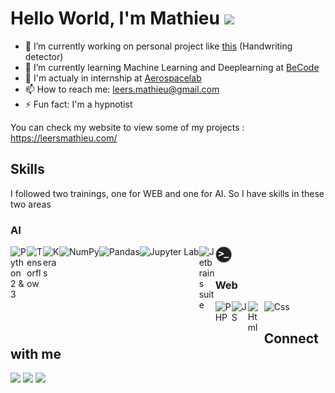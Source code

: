 # Hello World, I'm Mathieu <img src="https://raw.githubusercontent.com/MartinHeinz/MartinHeinz/master/wave.gif" width="30px">

- 🔭 I’m currently working on personal project like <a href="https://github.com/leersmathieu/deep-detect-handwriting" target="_blank">this</a> (Handwriting detector)
- 🌱 I’m currently learning Machine Learning and Deeplearning at  <a href="https://becode.org/fr/apprendre/ai-bootcamp/" target="_blank">BeCode</a>
- 👯 I'm actualy in internship at <a href="https://www.aerospacelab.be/" target="_blank">Aerospacelab</a>
- 📫 How to reach me: leers.mathieu@gmail.com
- ⚡ Fun fact: I'm a hypnotist

You can check my website to view some of my projects : https://leersmathieu.com/

## Skills

I followed two trainings, one for WEB and one for AI. So I have skills in these two areas

### AI

<img align="left" alt="Python 2 & 3" width="26px" src="https://upload.wikimedia.org/wikipedia/commons/thumb/0/0a/Python.svg/240px-Python.svg.png" />
<img align="left" alt="Tensorflow" width="26px" src="https://upload.wikimedia.org/wikipedia/commons/thumb/2/2d/Tensorflow_logo.svg/800px-Tensorflow_logo.svg.png"/>
<img align="left" alt="Keras" width="26px" src="https://upload.wikimedia.org/wikipedia/commons/a/ae/Keras_logo.svg"/>
<img align="left" alt="NumPy" height="26px" src="https://numpy.org/images/logos/numpy.svg" />
<img align="left" alt="Pandas" height="26px" src="https://github.com/pandas-dev/pandas/blob/master/web/pandas/static/img/pandas_mark.svg" />
<img align="left" alt="Jupyter Lab" height="26px" src="https://jupyter.org/assets/main-logo.svg" />
<img align="left" alt="Jetbrains suite" title="Jetbrains suite" width="26px" src="https://resources.jetbrains.com/storage/products/intellij-idea/img/meta/intellij-idea_logo_300x300.png" />
<img align="" alt="Terminal" title="Terminal" width="26px" src="https://raw.githubusercontent.com/github/explore/80688e429a7d4ef2fca1e82350fe8e3517d3494d/topics/terminal/terminal.png" />

### Web 

<img align="left" alt="PHP" width="26px" src="https://github.com/abranhe/programming-languages-logos/blob/master/src/php/php_32x32.png" /> 
<img align="left" alt="JS" width="26px" src="https://github.com/abranhe/programming-languages-logos/blob/master/src/javascript/javascript_32x32.png" />
<img align="left" alt="Html" width="26px" src="https://github.com/abranhe/programming-languages-logos/blob/master/src/html/html_32x32.png" />  
<img align="" alt="Css" width="26px" src="https://github.com/abranhe/programming-languages-logos/blob/master/src/css/css_32x32.png" />  

## Connect with me

<a href="https://www.linkedin.com/in/leers-mathieu/" target="_blank"><img src="https://img.shields.io/badge/linkedin-%230077B5.svg?&style=for-the-badge&logo=linkedin&logoColor=white" /></a>
<a href="https://twitter.com/tamikofficiel" target="_blank"><img src = "https://img.shields.io/badge/twitter-%2320A1F1.svg?&style=for-the-badge&logo=twitter&logoColor=white" /></a>
<a href="https://leersmathieu.com/" target="blank"><img src="https://img.shields.io/badge/WEBSITE-%23292929.svg?&style=for-the-badge&logo=WEBSITE&logoColor=white" /></a> 

